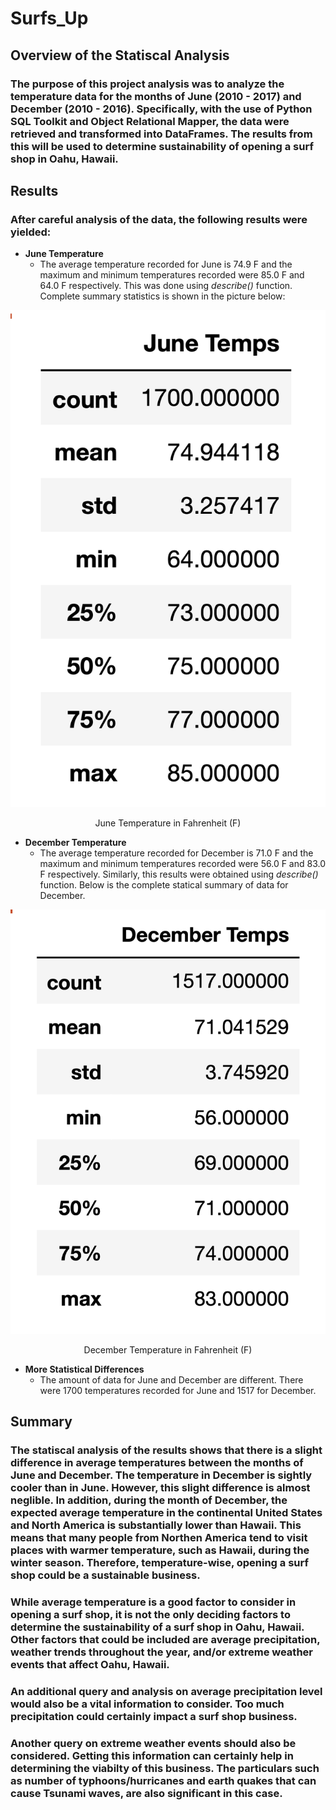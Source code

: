 # Surfs_Up 

## **Overview of the Statiscal Analysis**
### The purpose of this project analysis was to analyze the temperature data for the months of June (2010 - 2017) and December (2010 - 2016). Specifically, with the use of Python SQL Toolkit and Object Relational Mapper, the data were retrieved and transformed into DataFrames. The results from this will be used to determine sustainability of opening a surf shop in Oahu, Hawaii. 

## **Results**
### After careful analysis of the data, the following results were yielded:
- **June Temperature**
    - The average temperature recorded for June is 74.9 F and the maximum and minimum temperatures recorded were 85.0 F and 64.0 F respectively. This was done using *describe()* function. Complete summary statistics is shown in the picture below:

![June Summary Stats](https://github.com/gmgarin/surfs_up/blob/5f5ec44fc215bdd2596df273eaa9af242bd288d2/june_temps_stat.png)
<p align="center">
    June Temperature in Fahrenheit (F)
</p>

- **December Temperature**
    - The average temperature recorded for December is 71.0 F and the maximum and minimum temperatures recorded were 56.0 F and 83.0 F respectively. Similarly, this results were obtained using *describe()* function. Below is the complete statical summary of data for December.

![December Summary Stats](https://github.com/gmgarin/surfs_up/blob/73155cdd4251ac3c956d40d69899665be1afe3a0/december_temps_stat.png)
<p align="center">
    December Temperature in Fahrenheit (F)
</p>

- **More Statistical Differences**
    - The amount of data for June and December are different. There were 1700 temperatures recorded for June and 1517 for December. 

## **Summary**
### The statiscal analysis of the results shows that there is a slight difference in average temperatures between the months of June and December. The temperature in December is sightly cooler than in June. However, this slight difference is almost neglible. In addition, during the month of December, the expected average temperature in the continental United States and North America is substantially lower than Hawaii. This means that many people from Northen America tend to visit places with warmer temperature, such as Hawaii, during the winter season. Therefore, temperature-wise, opening a surf shop could be a sustainable business.

### While average temperature is a good factor to consider in opening a surf shop, it is not the only deciding factors to determine the sustainability of a surf shop in Oahu, Hawaii. Other factors that could be included are average precipitation, weather trends throughout the year, and/or extreme weather events that affect Oahu, Hawaii. 

### An additional query  and analysis on average precipitation level would also be a vital information to consider. Too much precipitation could certainly impact a surf shop business.

### Another query on extreme weather events should also be considered. Getting this information can certainly help in determining the viabilty of this business. The particulars such as number of typhoons/hurricanes and earth quakes that can cause Tsunami waves, are also significant in this case.
